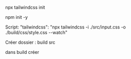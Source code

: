 npx tailwindcss init

npm init -y

Script:
"tailwindcss": "npx tailwindcss -i ./src/input.css -o ./build/css/style.css --watch"

Créer dossier :
build
src

dans build créer
